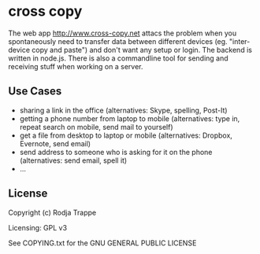 # cross copy

The web app http://www.cross-copy.net attacs the problem when you  spontaneously need to transfer data between different devices (eg. "inter-device copy and paste") and don't want any setup or login. The backend is written in node.js. There is also a commandline tool for sending and receiving stuff when working on a server.

## Use Cases

 * sharing a link in the office (alternatives: Skype, spelling, Post-It)
 * getting a phone number from laptop to mobile (alternatives: type in, repeat search on mobile, send mail to yourself)
 * get a file from desktop to laptop or mobile (alternatives: Dropbox, Evernote, send email)
 * send address to someone who is asking for it on the phone (alternatives: send email, spell it) 
 * ...

## License

Copyright (c) Rodja Trappe

Licensing: GPL v3

See COPYING.txt for the GNU GENERAL PUBLIC LICENSE
